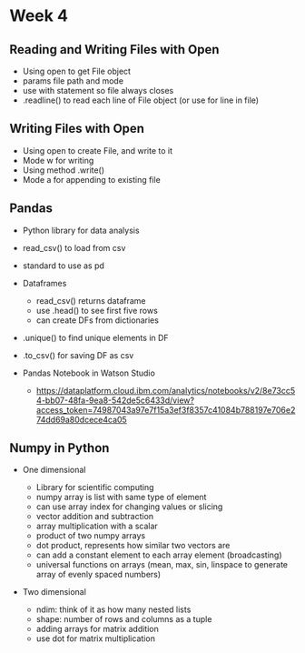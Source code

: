# Week 4
## Reading and Writing Files with Open
- Using open to get File object
- params file path and mode
- use with statement so file always closes
- .readline() to read each line of File object (or use for line in file)

## Writing Files with Open
- Using open to create File, and write to it
- Mode w for writing
- Using method .write()
- Mode a for appending to existing file

## Pandas
- Python library for data analysis
- read_csv() to load from csv
- standard to use as pd
- Dataframes
    - read_csv() returns dataframe
    - use .head() to see first five rows
    - can create DFs from dictionaries
    
- .unique() to find unique elements in DF
- .to_csv() for saving DF as csv

- Pandas Notebook in Watson Studio
    - https://dataplatform.cloud.ibm.com/analytics/notebooks/v2/8e73cc54-bb07-48fa-9ea8-542de5c6433d/view?access_token=74987043a97e7f15a3ef3f8357c41084b788197e706e274dd69a80dcece4ca05
  
## Numpy in Python
- One dimensional
  - Library for scientific computing
  - numpy array is list with same type of element
  - can use array index for changing values or slicing
  - vector addition and subtraction
  - array multiplication with a scalar
  - product of two numpy arrays
  - dot product, represents how similar two vectors are
  - can add a constant element to each array element (broadcasting)
  - universal functions on arrays (mean, max, sin, linspace to generate array of evenly spaced numbers)
  
- Two dimensional
  - ndim: think of it as how many nested lists
  - shape: number of rows and columns as a tuple
  - adding arrays for matrix addition
  - use dot for matrix multiplication
